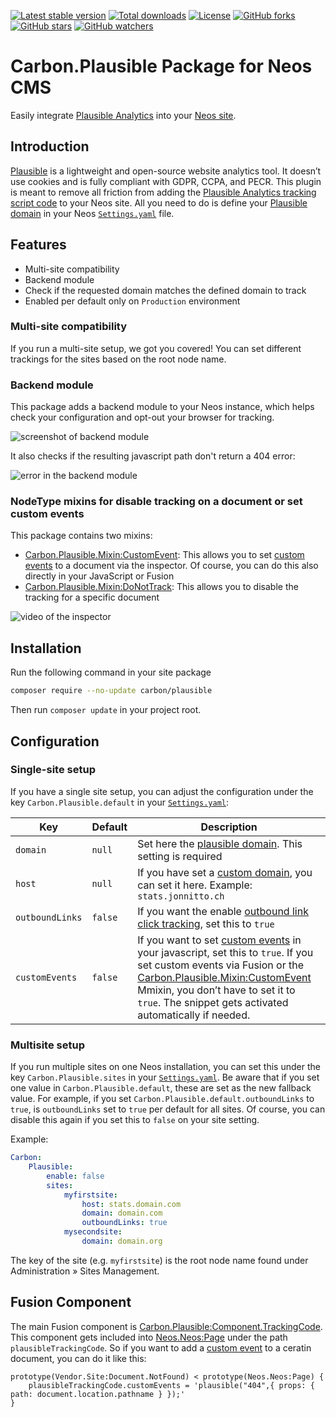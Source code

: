 [![Latest stable version]][packagist] [![Total downloads]][packagist] [![License]][packagist] [![GitHub forks]][fork] [![GitHub stars]][stargazers] [![GitHub watchers]][subscription]

# Carbon.Plausible Package for Neos CMS

Easily integrate [Plausible Analytics][plausible] into your [Neos site][neos].

## Introduction

[Plausible] is a lightweight and open-source website analytics tool. It doesn’t use cookies and is fully compliant with GDPR, CCPA, and PECR. This plugin is meant to remove all friction from adding the [Plausible Analytics tracking script code] to your Neos site. All you need to do is define your [Plausible domain] in your Neos [`Settings.yaml`] file.

## Features

-   Multi-site compatibility
-   Backend module
-   Check if the requested domain matches the defined domain to track
-   Enabled per default only on `Production` environment

### Multi-site compatibility

If you run a multi-site setup, we got you covered! You can set different trackings for the sites based on the root node name.

### Backend module

This package adds a backend module to your Neos instance, which helps check your configuration and opt-out your browser for tracking.

![screenshot of backend module]

It also checks if the resulting javascript path don't return a 404 error:

![error in the backend module]

### NodeType mixins for disable tracking on a document or set custom events

This package contains two mixins:

-   [Carbon.Plausible.Mixin:CustomEvent]: This allows you to set [custom events] to a document via the inspector. Of course, you can do this also directly in your JavaScript or Fusion
-   [Carbon.Plausible.Mixin:DoNotTrack]: This allows you to disable the tracking for a specific document

![video of the inspector]

## Installation

Run the following command in your site package

```bash
composer require --no-update carbon/plausible
```

Then run `composer update` in your project root.

## Configuration

### Single-site setup

If you have a single site setup, you can adjust the configuration under the key `Carbon.Plausible.default` in your [`Settings.yaml`]:

| Key             | Default | Description                                                                                                                                                                                                                                                |
| --------------- | ------- | ---------------------------------------------------------------------------------------------------------------------------------------------------------------------------------------------------------------------------------------------------------- |
| `domain`        | `null`  | Set here the [plausible domain]. This setting is required                                                                                                                                                                                                  |
| `host`          | `null`  | If you have set a [custom domain], you can set it here. Example: `stats.jonnitto.ch`                                                                                                                                                                       |
| `outboundLinks` | `false` | If you want the enable [outbound link click tracking], set this to `true`                                                                                                                                                                                  |
| `customEvents`  | `false` | If you want to set [custom events] in your javascript, set this to `true`. If you set custom events via Fusion or the [Carbon.Plausible.Mixin:CustomEvent] Mmixin, you don’t have to set it to `true`. The snippet gets activated automatically if needed. |

### Multisite setup

If you run multiple sites on one Neos installation, you can set this under the key `Carbon.Plausible.sites` in your [`Settings.yaml`]. Be aware that if you set one value in `Carbon.Plausible.default`, these are set as the new fallback value. For example, if you set `Carbon.Plausible.default.outboundLinks` to `true`, is `outboundLinks` set to `true` per default for all sites. Of course, you can disable this again if you set this to `false` on your site setting.

Example:

```yaml
Carbon:
    Plausible:
        enable: false
        sites:
            myfirstsite:
                host: stats.domain.com
                domain: domain.com
                outboundLinks: true
            mysecondsite:
                domain: domain.org
```

The key of the site (e.g. `myfirstsite`) is the root node name found under Administration » Sites Management.

## Fusion Component

The main Fusion component is [Carbon.Plausible:Component.TrackingCode]. This component gets included into [Neos.Neos:Page] under the path `plausibleTrackingCode`. So if you want to add a [custom event][custom events] to a ceratin document, you can do it like this:

```
prototype(Vendor.Site:Document.NotFound) < prototype(Neos.Neos:Page) {
    plausibleTrackingCode.customEvents = 'plausible("404",{ props: { path: document.location.pathname } });'
}
```

[packagist]: https://packagist.org/packages/carbon/plausible
[latest stable version]: https://poser.pugx.org/carbon/plausible/v/stable
[total downloads]: https://poser.pugx.org/carbon/plausible/downloads
[license]: https://poser.pugx.org/carbon/plausible/license
[github forks]: https://img.shields.io/github/forks/CarbonPackages/Carbon.Plausible.svg?style=social&label=Fork
[github stars]: https://img.shields.io/github/stars/CarbonPackages/Carbon.Plausible.svg?style=social&label=Stars
[github watchers]: https://img.shields.io/github/watchers/CarbonPackages/Carbon.Plausible.svg?style=social&label=Watch
[fork]: https://github.com/CarbonPackages/Carbon.Plausible/fork
[stargazers]: https://github.com/CarbonPackages/Carbon.Plausible/stargazers
[subscription]: https://github.com/CarbonPackages/Carbon.Plausible/subscription
[screenshot of backend module]: https://user-images.githubusercontent.com/4510166/105546720-01686700-5cfe-11eb-8d7b-e96c2c394a4c.png
[error in the backend module]: https://user-images.githubusercontent.com/4510166/105556701-d2a4bd80-5d0a-11eb-91c8-f6753fca1991.png
[video of the inspector]: https://user-images.githubusercontent.com/4510166/105546876-29f06100-5cfe-11eb-98d3-a5f37ad5af2a.gif
[neos]: https://www.neos.io
[plausible]: https://plausible.io
[plausible analytics tracking script code]: https://docs.plausible.io/plausible-script
[plausible domain]: https://docs.plausible.io/add-website
[carbon.plausible.mixin:customevent]: Configuration/NodeTypes.Mixin.CustomEvent.yaml
[carbon.plausible.mixin:donottrack]: Configuration/NodeTypes.Mixin.DoNotTrack.yaml
[custom events]: https://plausible.io/docs/custom-event-goals
[`settings.yaml`]: Configuration/Settings.Carbon.yaml
[custom domain]: https://plausible.io/docs/custom-domain
[outbound link click tracking]: https://plausible.io/docs/outbound-link-click-tracking
[carbon.plausible:component.trackingcode]: Resources/Private/Fusion/Component/TrackingCode.fusion
[neos.neos:page]: Resources/Private/Fusion/Override/Page.fusion
